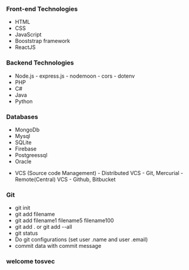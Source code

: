 ###   Front-end Technologies

- HTML
- CSS
- JavaScript
- Booststrap framework
- ReactJS

###  Backend Technologies

- Node.js
       - express.js
       - nodemoon
       - cors
       - dotenv
- PHP
- C#
- Java
- Python

### Databases

- MongoDb
- Mysql
- SQLite
- Firebase
- Postgreessql
- Oracle


+ VCS (Source code Management)
      - Distributed VCS
             - Git, Mercurial
      - Remote(Central) VCS
             - Github, Bitbucket


###   Git

- git init
- git add filename
- git add filename1 filename5 filename100
- git add . or git add --all
- git status
- Do git configurations (set user .name and user .email)
- commit data with commit message

### welcome tosvec